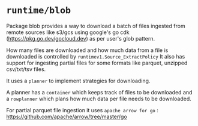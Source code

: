 # `runtime/blob`

Package blob provides a way to download a batch of files ingested from remote sources like s3/gcs using google's go cdk (https://pkg.go.dev/gocloud.dev) as per user's glob pattern.

How many files are downloaded and how much data from a file is downloaded is controlled by `runtimev1.Source_ExtractPolicy`
It also has support for ingesting partial files for some formats like parquet, unzipped csv/txt/tsv files.

It uses a `planner` to implement strategies for downloading.

A planner has a `container` which keeps track of files to be downloaded and a `rowplanner` which plans how much data per file needs to be downloaded.

For partial parquet file ingestion it uses `apache arrow for go` : https://github.com/apache/arrow/tree/master/go